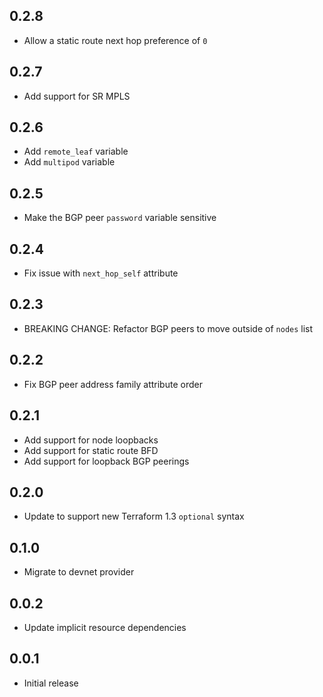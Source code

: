 ## 0.2.8

- Allow a static route next hop preference of `0`

## 0.2.7

- Add support for SR MPLS

## 0.2.6

- Add `remote_leaf` variable
- Add `multipod` variable

## 0.2.5

- Make the BGP peer `password` variable sensitive

## 0.2.4

- Fix issue with `next_hop_self` attribute

## 0.2.3

- BREAKING CHANGE: Refactor BGP peers to move outside of `nodes` list

## 0.2.2

- Fix BGP peer address family attribute order

## 0.2.1

- Add support for node loopbacks
- Add support for static route BFD
- Add support for loopback BGP peerings

## 0.2.0

- Update to support new Terraform 1.3 `optional` syntax

## 0.1.0

- Migrate to devnet provider

## 0.0.2

- Update implicit resource dependencies

## 0.0.1

- Initial release
